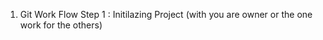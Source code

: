 1. Git Work Flow
   Step 1 : Initilazing Project (with you are owner or the one work for the others)
